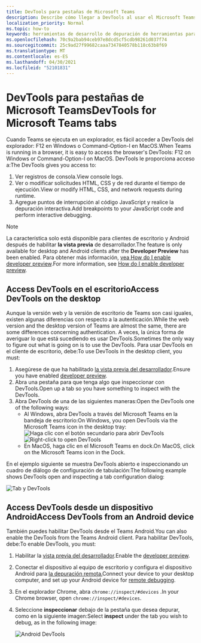 ```yaml
---
title: DevTools para pestañas de Microsoft Teams
description: Describe cómo llegar a DevTools al usar el Microsoft Teams de escritorio
localization_priority: Normal
ms.topic: how-to
keywords: herramientas de desarrollo de depuración de herramientas para desarrolladores de cliente de escritorio chrome móvil
ms.openlocfilehash: 70c9a2bab94ceb97e8dcd5cf5cdb98261d037f74
ms.sourcegitcommit: 25c9ad27f99682caaa7347840578b118c63b8f69
ms.translationtype: MT
ms.contentlocale: es-ES
ms.lasthandoff: 04/30/2021
ms.locfileid: "52101831"
---
```

# <a name="devtools-for-microsoft-teams-tabs"></a><span data-ttu-id="3db37-104">DevTools para pestañas de Microsoft Teams</span><span class="sxs-lookup"><span data-stu-id="3db37-104">DevTools for Microsoft Teams tabs</span></span>

<span data-ttu-id="3db37-105">Cuando Teams se ejecuta en un explorador, es fácil acceder a DevTools del explorador: F12 en Windows o Command-Option-I en MacOS.</span><span class="sxs-lookup"><span data-stu-id="3db37-105">When Teams is running in a browser, it is easy to access the browser's DevTools: F12 on Windows or Command-Option-I on MacOS.</span></span> <span data-ttu-id="3db37-106">DevTools le proporciona acceso a:</span><span class="sxs-lookup"><span data-stu-id="3db37-106">The DevTools gives you access to:</span></span>

1. <span data-ttu-id="3db37-107">Ver registros de consola.</span><span class="sxs-lookup"><span data-stu-id="3db37-107">View console logs.</span></span>
1. <span data-ttu-id="3db37-108">Ver o modificar solicitudes HTML, CSS y de red durante el tiempo de ejecución.</span><span class="sxs-lookup"><span data-stu-id="3db37-108">View or modify HTML, CSS, and network requests during runtime.</span></span>
1. <span data-ttu-id="3db37-109">Agregue puntos de interrupción al código JavaScript y realice la depuración interactiva.</span><span class="sxs-lookup"><span data-stu-id="3db37-109">Add breakpoints to your JavaScript code and perform interactive debugging.</span></span>

> [!NOTE]
> <span data-ttu-id="3db37-110">La característica solo está disponible para clientes de escritorio y Android después de habilitar **la vista previa** de desarrollador.</span><span class="sxs-lookup"><span data-stu-id="3db37-110">The feature is only available for desktop and Android clients after the **Developer Preview** has been enabled.</span></span> <span data-ttu-id="3db37-111">Para obtener más información, [vea How do I enable developer preview](~/resources/dev-preview/developer-preview-intro.md).</span><span class="sxs-lookup"><span data-stu-id="3db37-111">For more information, see [How do I enable developer preview](~/resources/dev-preview/developer-preview-intro.md).</span></span>

## <a name="access-devtools-on-the-desktop"></a><span data-ttu-id="3db37-112">Access DevTools en el escritorio</span><span class="sxs-lookup"><span data-stu-id="3db37-112">Access DevTools on the desktop</span></span>

<span data-ttu-id="3db37-113">Aunque la versión web y la versión de escritorio de Teams son casi iguales, existen algunas diferencias con respecto a la autenticación.</span><span class="sxs-lookup"><span data-stu-id="3db37-113">While the web version and the desktop version of Teams are almost the same, there are some differences concerning authentication.</span></span> <span data-ttu-id="3db37-114">A veces, la única forma de averiguar lo que está sucediendo es usar DevTools.</span><span class="sxs-lookup"><span data-stu-id="3db37-114">Sometimes the only way to figure out what is going on is to use the DevTools.</span></span> <span data-ttu-id="3db37-115">Para usar DevTools en el cliente de escritorio, debe:</span><span class="sxs-lookup"><span data-stu-id="3db37-115">To use DevTools in the desktop client, you must:</span></span>

1. <span data-ttu-id="3db37-116">Asegúrese de que ha habilitado [la vista previa del desarrollador](~/resources/dev-preview/developer-preview-intro.md).</span><span class="sxs-lookup"><span data-stu-id="3db37-116">Ensure you have enabled [developer preview](~/resources/dev-preview/developer-preview-intro.md).</span></span>
1. <span data-ttu-id="3db37-117">Abra una pestaña para que tenga algo que inspeccionar con DevTools.</span><span class="sxs-lookup"><span data-stu-id="3db37-117">Open up a tab so you have something to inspect with the DevTools.</span></span>
1. <span data-ttu-id="3db37-118">Abra DevTools de una de las siguientes maneras:</span><span class="sxs-lookup"><span data-stu-id="3db37-118">Open the DevTools one of the following ways:</span></span>
    * <span data-ttu-id="3db37-119">Al Windows, abra DevTools a través del Microsoft Teams en la bandeja de escritorio:</span><span class="sxs-lookup"><span data-stu-id="3db37-119">On Windows, you open DevTools via the Microsoft Teams icon in the desktop tray:</span></span><br>
  <span data-ttu-id="3db37-120">![Haga clic con el botón secundario para abrir DevTools](~/assets/images/dev-preview/devtools-right-click.png)</span><span class="sxs-lookup"><span data-stu-id="3db37-120">![Right-click to open DevTools](~/assets/images/dev-preview/devtools-right-click.png)</span></span>
    * <span data-ttu-id="3db37-121">En MacOS, haga clic en el Microsoft Teams en dock.</span><span class="sxs-lookup"><span data-stu-id="3db37-121">On MacOS, click on the Microsoft Teams icon in the Dock.</span></span>

<span data-ttu-id="3db37-122">En el ejemplo siguiente se muestra DevTools abierto e inspeccionando un cuadro de diálogo de configuración de tabulación:</span><span class="sxs-lookup"><span data-stu-id="3db37-122">The following example shows DevTools open and inspecting a tab configuration dialog:</span></span>

   ![Tab y DevTools](~/assets/images/dev-preview/tab-and-devtools.png)

## <a name="access-devtools-from-an-android-device"></a><span data-ttu-id="3db37-124">Access DevTools desde un dispositivo Android</span><span class="sxs-lookup"><span data-stu-id="3db37-124">Access DevTools from an Android device</span></span>

<span data-ttu-id="3db37-125">También puedes habilitar DevTools desde el Teams Android.</span><span class="sxs-lookup"><span data-stu-id="3db37-125">You can also enable the DevTools from the Teams Android client.</span></span> <span data-ttu-id="3db37-126">Para habilitar DevTools, debe:</span><span class="sxs-lookup"><span data-stu-id="3db37-126">To enable DevTools, you must:</span></span>

1. <span data-ttu-id="3db37-127">Habilitar la [vista previa del desarrollador](~/resources/dev-preview/developer-preview-intro.md).</span><span class="sxs-lookup"><span data-stu-id="3db37-127">Enable the [developer preview](~/resources/dev-preview/developer-preview-intro.md).</span></span>
1. <span data-ttu-id="3db37-128">Conectar el dispositivo al equipo de escritorio y configura el dispositivo Android para [la depuración remota.](https://developers.google.com/web/tools/chrome-devtools/remote-debugging/)</span><span class="sxs-lookup"><span data-stu-id="3db37-128">Connect your device to your desktop computer, and set up your Android device for [remote debugging](https://developers.google.com/web/tools/chrome-devtools/remote-debugging/).</span></span>
1. <span data-ttu-id="3db37-129">En el explorador Chrome, abra `chrome://inspect/#devices` .</span><span class="sxs-lookup"><span data-stu-id="3db37-129">In your Chrome browser, open `chrome://inspect/#devices`.</span></span>
1. <span data-ttu-id="3db37-130">Seleccione **inspeccionar** debajo de la pestaña que desea depurar, como en la siguiente imagen:</span><span class="sxs-lookup"><span data-stu-id="3db37-130">Select **inspect** under the tab you wish to debug, as in the following image:</span></span>

   ![Android DevTools](~/assets/images/android-devtools.png)

